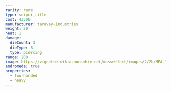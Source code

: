 ```yaml
---
rarity: rare
type: sniper_rifle
cost: 43500
manufacturer: taravay-industries
weight: 20
heat: 1
damage:
  dieCount: 3
  dieType: 8
  type: piercing
range: 200
image: https://vignette.wikia.nocookie.net/masseffect/images/2/2b/MEA_Isharay_MP.png/revision/latest?cb=20180602003240
andromeda: true
properties:
  - two-handed
  - heavy
---
```

